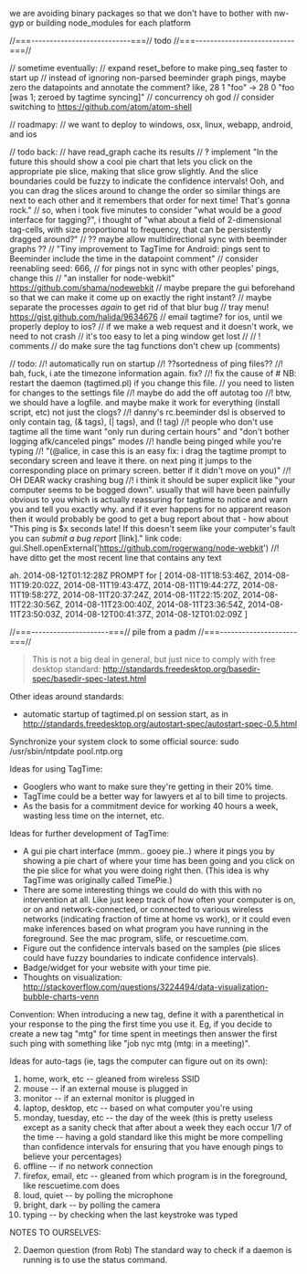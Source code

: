 we are avoiding binary packages so that we don't have to bother with nw-gyp or building node_modules for each platform

//===---------------------------===// todo //===---------------------------===//

// sometime eventually:
// expand reset_before to make ping_seq faster to start up
// instead of ignoring non-parsed beeminder graph pings, maybe zero the datapoints and annotate the comment? like, 28 1 "foo" → 28 0 "foo [was 1; zeroed by tagtime syncing]"
// concurrency oh god
// consider switching to https://github.com/atom/atom-shell

// roadmapy:
// we want to deploy to windows, osx, linux, webapp, android, and ios

// todo back:
// have read_graph cache its results
// ‽ implement "In the future this should show a cool pie chart that lets you click on the appropriate pie slice, making that slice grow slightly. And the slice boundaries could be fuzzy to indicate the confidence intervals! Ooh, and you can drag the slices around to change the order so similar things are next to each other and it remembers that order for next time! That's gonna rock."
//    so, when i took five minutes to consider "what would be a *good* interface for tagging?", i thought of "what about a field of 2-dimensional tag-cells, with size proportional to frequency, that can be persistently dragged around?"
// ?? maybe allow multidirectional sync with beeminder graphs ??
// "Tiny improvement to TagTime for Android: pings sent to Beeminder include the time in the datapoint comment"
// consider reenabling seed: 666, // for pings not in sync with other peoples' pings, change this
// "an installer for node-webkit" https://github.com/shama/nodewebkit
// maybe prepare the gui beforehand so that we can make it come up on exactly the right instant?
// maybe separate the processes *again* to get rid of that blur bug
// tray menu! https://gist.github.com/halida/9634676
// email tagtime? for ios, until we properly deploy to ios?
// if we make a web request and it doesn't work, we need to not crash
// it's too easy to let a ping window get lost
// // ! comments
// do make sure the tag functions don't chew up (comments)

// todo:
//! automatically run on startup
//! ??sortedness of ping files??
//! bah, fuck, i ate the timezone information again. fix?
//! fix the cause of # NB: restart the daemon (tagtimed.pl) if you change this file. // you need to listen for changes to the settings file
//! maybe do add the off autotag too
//! btw, we should have a logfile. and maybe make it work for everything (install script, etc) not just the clogs?
//! danny's rc.beeminder dsl is observed to only contain tag, (& tags), (| tags), and (! tag)
//! people who don't use tagtime all the time want "only run during certain hours" and "don't bother logging afk/canceled pings" modes
//! handle being pinged while you're typing
//! "(@alice, in case this is an easy fix: i drag the tagtime prompt to secondary screen and leave it there. on next ping it jumps to the corresponding place on primary screen. better if it didn't move on you)"
//! OH DEAR wacky crashing bug
//!    i think it should be super explicit like "your computer seems to be bogged down". usually that will have been painfully obvious to you which is actually reassuring for tagtime to notice and warn you and tell you exactly why. and if it ever happens for no apparent reason then it would probably be good to get a bug report about that - how about "This ping is $x seconds late! If this doesn't seem like your computer's fault you can _submit a bug report_ [link]." link code: gui.Shell.openExternal('https://github.com/rogerwang/node-webkit')
//! have ditto get the most recent line that contains any text

ah.
2014-08-12T01:12:28Z PROMPT for [ 2014-08-11T18:53:46Z,
  2014-08-11T19:20:02Z,
  2014-08-11T19:43:47Z,
  2014-08-11T19:44:27Z,
  2014-08-11T19:58:27Z,
  2014-08-11T20:37:24Z,
  2014-08-11T22:15:20Z,
  2014-08-11T22:30:56Z,
  2014-08-11T23:00:40Z,
  2014-08-11T23:36:54Z,
  2014-08-11T23:50:03Z,
  2014-08-12T00:41:37Z,
  2014-08-12T01:02:09Z ]

//===---------------------===// pile from a padm //===---------------------===//

> This is not a big deal in general, but just nice to comply with free desktop
> standard:
> http://standards.freedesktop.org/basedir-spec/basedir-spec-latest.html

Other ideas around standards:

- automatic startup of tagtimed.pl on session start, as in http://standards.freedesktop.org/autostart-spec/autostart-spec-0.5.html

Synchronize your system clock to some official source:
  sudo /usr/sbin/ntpdate pool.ntp.org

Ideas for using TagTime:
* Googlers who want to make sure they're getting in their 20% time. 
* TagTime could be a better way for lawyers et al to bill time to projects.
* As the basis for a commitment device for working 40 hours a week, wasting less time on the internet, etc.  

Ideas for further development of TagTime:
* A gui pie chart interface (mmm.. gooey pie..) where it pings you by 
  showing a pie chart of where your time has been going and you click on 
  the pie slice for what you were doing right then. (This idea is why TagTime 
  was originally called TimePie.)
* There are some interesting things we could do with this with no 
  intervention at all.  Like just keep track of how often your
  computer is on, or on and network-connected, or connected to various 
  wireless networks (indicating fraction of time at home vs work), or
  it could even make inferences based on what program you have running
  in the foreground.  See the mac program, slife, or rescuetime.com.
* Figure out the confidence intervals based on the samples (pie slices 
  could have fuzzy boundaries to indicate confidence intervals).
* Badge/widget for your website with your time pie.
* Thoughts on visualization: http://stackoverflow.com/questions/3224494/data-visualization-bubble-charts-venn

Convention: When introducing a new tag, define it with a parenthetical in your response to the ping the first time you use it.  Eg, if you decide to create a new tag "mtg" for time spent in meetings then answer the first such ping with something like "job nyc mtg (mtg: in a meeting)".

Ideas for auto-tags (ie, tags the computer can figure out on its own):
1. home, work, etc -- gleaned from wireless SSID
2. mouse -- if an external mouse is plugged in
3. monitor -- if an external monitor is plugged in
4. laptop, desktop, etc -- based on what computer you're using
5. monday, tuesday, etc -- the day of the week (this is pretty useless except as a sanity check that after about a week they each occur 1/7 of the time -- having a gold standard like this might be more compelling than confidence intervals for ensuring that you have enough pings to believe your percentages) 
6. offline -- if no network connection
7. firefox, email, etc -- gleaned from which program is in the foreground, like rescuetime.com does
8. loud, quiet -- by polling the microphone
9. bright, dark -- by polling the camera   
10. typing -- by checking when the last keystroke was typed

NOTES TO OURSELVES:

2. Daemon question (from Rob)
The standard way to check if a daemon is running is to use the status command.